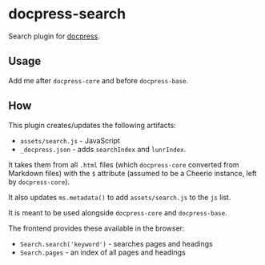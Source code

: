 # docpress-search

Search plugin for [docpress].

[docpress]: https://github.com/docpress/docpress

## Usage

Add me after `docpress-core` and before `docpress-base`.

## How

This plugin creates/updates the following artifacts:

* `assets/search.js` - JavaScript
* `_docpress.json` - adds `searchIndex` and `lunrIndex`.

It takes them from all `.html` files (which `docpress-core` converted from Markdown files) with the `$` attribute (assumed to be a Cheerio instance, left by `docpress-core`).

It also updates `ms.metadata()` to add `assets/search.js` to the `js` list.

It is meant to be used alongside `docpress-core` and `docpress-base`.

The frontend provides these available in the browser:

* `Search.search('keyword')` - searches pages and headings
* `Search.pages` - an index of all pages and headings
